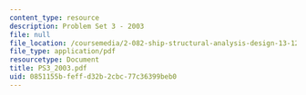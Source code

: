 ```yaml
---
content_type: resource
description: Problem Set 3 - 2003
file: null
file_location: /coursemedia/2-082-ship-structural-analysis-design-13-122-spring-2003/0851155bfeffd32b2cbc77c36399beb0_PS3_2003.pdf
file_type: application/pdf
resourcetype: Document
title: PS3_2003.pdf
uid: 0851155b-feff-d32b-2cbc-77c36399beb0
---
```

